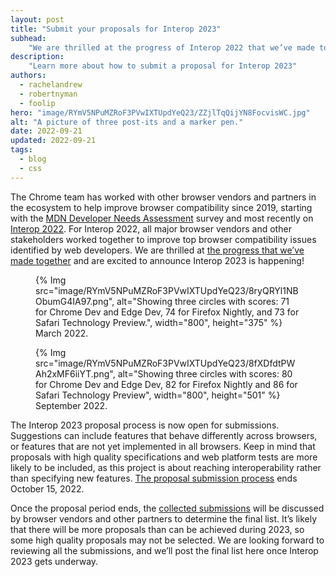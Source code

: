 ```yaml
---
layout: post
title: "Submit your proposals for Interop 2023"
subhead:
    "We are thrilled at the progress of Interop 2022 that we’ve made together and are excited to announce that Interop 2023 is happening!"
description:
    "Learn more about how to submit a proposal for Interop 2023"
authors:
  - rachelandrew
  - robertnyman
  - foolip
hero: "image/RYmV5NPuMZRoF3PVwIXTUpdYeQ23/ZZjlTqQijYN8FocvisWC.jpg"
alt: "A picture of three post-its and a marker pen."
date: 2022-09-21
updated: 2022-09-21
tags:
  - blog
  - css
---
```


The Chrome team has worked with other browser vendors and partners in the ecosystem to help improve browser compatibility since 2019, starting with the [MDN Developer Needs Assessment](https://insights.developer.mozilla.org/reports/mdn-web-developer-needs-assessment-2019.html) survey and most recently on [Interop 2022](/interop-2022/). For Interop 2022, all major browser vendors and other stakeholders worked together to improve top browser compatibility issues identified by web developers. We are thrilled at [the progress that we’ve made together](https://wpt.fyi/interop-2022) and are excited to announce Interop 2023 is happening!

<figure>
  {% Img src="image/RYmV5NPuMZRoF3PVwIXTUpdYeQ23/8ryQRYl1NBObumG4IA97.png", alt="Showing three circles with scores: 71 for Chrome Dev and Edge Dev, 74 for Firefox Nightly, and 73 for Safari Technology Preview.", width="800", height="375" %}
  <figcaption>March 2022.</figcaption>
</figure>




<figure>
  {% Img src="image/RYmV5NPuMZRoF3PVwIXTUpdYeQ23/8fXDfdtPWAh2xMF6iiYT.png", alt="Showing three circles with scores: 80 for Chrome Dev and Edge Dev, 82 for Firefox Nightly and 86 for Safari Technology Preview", width="800", height="501" %}
  <figcaption>September 2022.</figcaption>
</figure>

The Interop 2023 proposal process is now open for submissions. Suggestions can include features that behave differently across browsers, or features that are not yet implemented in all browsers. Keep in mind that proposals with high quality specifications and web platform tests are more likely to be included, as this project is about reaching interoperability rather than specifying new features. [The proposal submission process](https://github.com/web-platform-tests/interop/issues/new?template=focus-area-proposal.yml) ends October 15, 2022.

Once the proposal period ends, the [collected submissions](https://github.com/web-platform-tests/interop/issues?q=is%3Aissue+is%3Aopen+label%3Afocus-area-proposal) will be discussed by browser vendors and other partners to determine the final list.  It’s likely that there will be more proposals than can be achieved during 2023, so some high quality proposals may not be selected. We are looking forward to reviewing all the submissions, and we’ll post the final list here once Interop 2023 gets underway.
